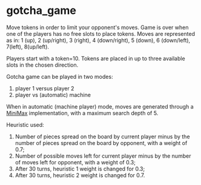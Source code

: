 # gotcha_game
Move tokens in order to limit your opponent's moves.
Game is over when one of the players has no free slots to place tokens.
Moves are represented as in:
1 (up), 2 (up/right), 3 (right), 4 (down/right), 5 (down), 6 (down/left), 7(left), 8(up/left).
 
Players start with a token=10. 
Tokens are placed in up to three available slots in the chosen direction.

Gotcha game can be played in two modes:

1. player 1 versus player 2
2. player vs (automatic) machine

When in automatic (machine player) mode, moves are generated through a [MiniMax](https://en.wikipedia.org/wiki/Minimax) implementation, with a maximum search depth of 5.


Heuristic used:

1. Number of pieces spread on the board by current player minus by the number of pieces spread on the board by opponent, with a weight of 0.7;
2. Number of possible moves left for current player minus by the number of moves left for opponent, with a weight of 0.3;
3. After 30 turns, heuristic 1 weight is changed for 0.3;
4. After 30 turns, heuristic 2 weight is changed for 0.7.

